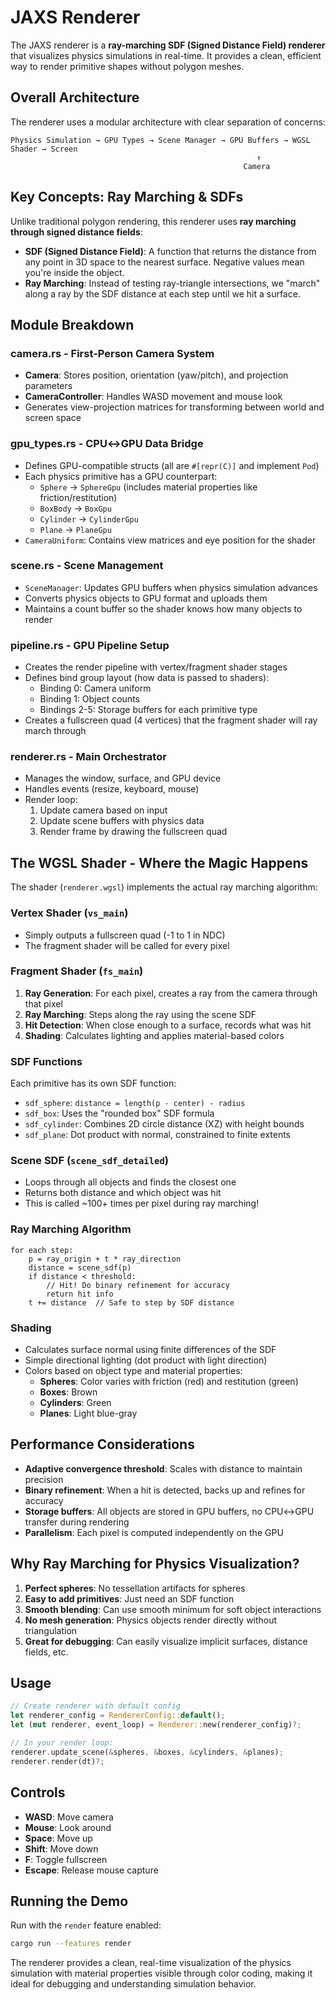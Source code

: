 # JAXS Renderer

The JAXS renderer is a **ray-marching SDF (Signed Distance Field) renderer** that visualizes physics simulations in real-time. It provides a clean, efficient way to render primitive shapes without polygon meshes.

## Overall Architecture

The renderer uses a modular architecture with clear separation of concerns:

```
Physics Simulation → GPU Types → Scene Manager → GPU Buffers → WGSL Shader → Screen
                                                       ↑
                                                    Camera
```

## Key Concepts: Ray Marching & SDFs

Unlike traditional polygon rendering, this renderer uses **ray marching through signed distance fields**:

- **SDF (Signed Distance Field)**: A function that returns the distance from any point in 3D space to the nearest surface. Negative values mean you're inside the object.
- **Ray Marching**: Instead of testing ray-triangle intersections, we "march" along a ray by the SDF distance at each step until we hit a surface.

## Module Breakdown

### camera.rs - First-Person Camera System
- **Camera**: Stores position, orientation (yaw/pitch), and projection parameters
- **CameraController**: Handles WASD movement and mouse look
- Generates view-projection matrices for transforming between world and screen space

### gpu_types.rs - CPU↔GPU Data Bridge
- Defines GPU-compatible structs (all are `#[repr(C)]` and implement `Pod`)
- Each physics primitive has a GPU counterpart:
  - `Sphere` → `SphereGpu` (includes material properties like friction/restitution)
  - `BoxBody` → `BoxGpu`
  - `Cylinder` → `CylinderGpu`
  - `Plane` → `PlaneGpu`
- `CameraUniform`: Contains view matrices and eye position for the shader

### scene.rs - Scene Management
- `SceneManager`: Updates GPU buffers when physics simulation advances
- Converts physics objects to GPU format and uploads them
- Maintains a count buffer so the shader knows how many objects to render

### pipeline.rs - GPU Pipeline Setup
- Creates the render pipeline with vertex/fragment shader stages
- Defines bind group layout (how data is passed to shaders):
  - Binding 0: Camera uniform
  - Binding 1: Object counts
  - Bindings 2-5: Storage buffers for each primitive type
- Creates a fullscreen quad (4 vertices) that the fragment shader will ray march through

### renderer.rs - Main Orchestrator
- Manages the window, surface, and GPU device
- Handles events (resize, keyboard, mouse)
- Render loop:
  1. Update camera based on input
  2. Update scene buffers with physics data
  3. Render frame by drawing the fullscreen quad

## The WGSL Shader - Where the Magic Happens

The shader (`renderer.wgsl`) implements the actual ray marching algorithm:

### Vertex Shader (`vs_main`)
- Simply outputs a fullscreen quad (-1 to 1 in NDC)
- The fragment shader will be called for every pixel

### Fragment Shader (`fs_main`)
1. **Ray Generation**: For each pixel, creates a ray from the camera through that pixel
2. **Ray Marching**: Steps along the ray using the scene SDF
3. **Hit Detection**: When close enough to a surface, records what was hit
4. **Shading**: Calculates lighting and applies material-based colors

### SDF Functions
Each primitive has its own SDF function:
- `sdf_sphere`: `distance = length(p - center) - radius`
- `sdf_box`: Uses the "rounded box" SDF formula
- `sdf_cylinder`: Combines 2D circle distance (XZ) with height bounds
- `sdf_plane`: Dot product with normal, constrained to finite extents

### Scene SDF (`scene_sdf_detailed`)
- Loops through all objects and finds the closest one
- Returns both distance and which object was hit
- This is called ~100+ times per pixel during ray marching!

### Ray Marching Algorithm
```wgsl
for each step:
    p = ray_origin + t * ray_direction
    distance = scene_sdf(p)
    if distance < threshold:
        // Hit! Do binary refinement for accuracy
        return hit info
    t += distance  // Safe to step by SDF distance
```

### Shading
- Calculates surface normal using finite differences of the SDF
- Simple directional lighting (dot product with light direction)
- Colors based on object type and material properties:
  - **Spheres**: Color varies with friction (red) and restitution (green)
  - **Boxes**: Brown
  - **Cylinders**: Green
  - **Planes**: Light blue-gray

## Performance Considerations

- **Adaptive convergence threshold**: Scales with distance to maintain precision
- **Binary refinement**: When a hit is detected, backs up and refines for accuracy
- **Storage buffers**: All objects are stored in GPU buffers, no CPU↔GPU transfer during rendering
- **Parallelism**: Each pixel is computed independently on the GPU

## Why Ray Marching for Physics Visualization?

1. **Perfect spheres**: No tessellation artifacts for spheres
2. **Easy to add primitives**: Just need an SDF function
3. **Smooth blending**: Can use smooth minimum for soft object interactions
4. **No mesh generation**: Physics objects render directly without triangulation
5. **Great for debugging**: Can easily visualize implicit surfaces, distance fields, etc.

## Usage

```rust
// Create renderer with default config
let renderer_config = RendererConfig::default();
let (mut renderer, event_loop) = Renderer::new(renderer_config)?;

// In your render loop:
renderer.update_scene(&spheres, &boxes, &cylinders, &planes);
renderer.render(dt)?;
```

## Controls

- **WASD**: Move camera
- **Mouse**: Look around
- **Space**: Move up
- **Shift**: Move down
- **F**: Toggle fullscreen
- **Escape**: Release mouse capture

## Running the Demo

Run with the `render` feature enabled:

```bash
cargo run --features render
```

The renderer provides a clean, real-time visualization of the physics simulation with material properties visible through color coding, making it ideal for debugging and understanding simulation behavior.